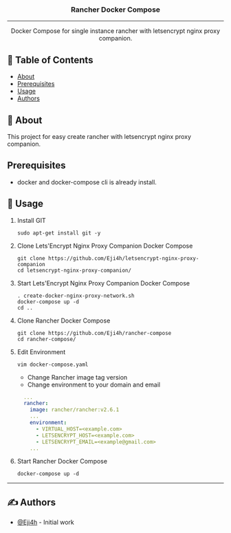 <h3 align="center">Rancher Docker Compose</h3>

---

<p align="center"> Docker Compose for single instance rancher with letsencrypt nginx proxy companion.
    <br> 
</p>

## 📝 Table of Contents

- [About](#about)
- [Prerequisites](#prerequisites)
- [Usage](#usage)
- [Authors](#authors)

## 🧐 About <a name = "about"></a>

This project for easy create rancher with letsencrypt nginx proxy companion.

## Prerequisites <a name="prerequisites"></a>

- docker and docker-compose cli is already install.

## 🎈 Usage <a name="usage"></a>

1. Install GIT

   ```shell
   sudo apt-get install git -y
   ```

2. Clone Lets'Encrypt Nginx Proxy Companion Docker Compose

   ```shell
   git clone https://github.com/Eji4h/letsencrypt-nginx-proxy-companion
   cd letsencrypt-nginx-proxy-companion/
   ```

3. Start Lets'Encrypt Nginx Proxy Companion Docker Compose

   ```shell
   . create-docker-nginx-proxy-network.sh
   docker-compose up -d
   cd ..
   ```

4. Clone Rancher Docker Compose

   ```shell
   git clone https://github.com/Eji4h/rancher-compose
   cd rancher-compose/
   ```

5. Edit Environment

   ```shell
   vim docker-compose.yaml
   ```

   - Change Rancher image tag version
   - Change environment to your domain and email

   ```yaml
     ...
     rancher:
       image: rancher/rancher:v2.6.1
       ...
       environment:
         - VIRTUAL_HOST=<example.com>
         - LETSENCRYPT_HOST=<example.com>
         - LETSENCRYPT_EMAIL=<example@gmail.com>
       ...
   ```

6. Start Rancher Docker Compose

   ```shell
   docker-compose up -d
   ```

---

## ✍️ Authors <a name = "Yosapol Jitrak"></a>

- [@Eji4h](https://github.com/Eji4h) - Initial work
